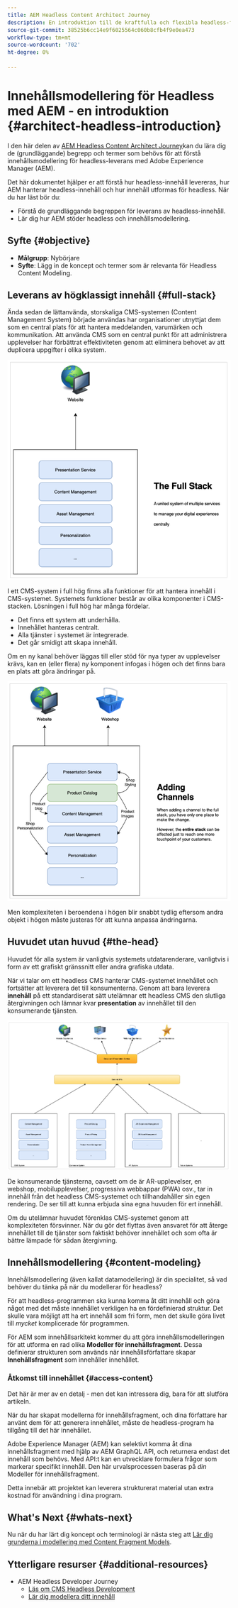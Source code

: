 ```yaml
---
title: AEM Headless Content Architect Journey
description: En introduktion till de kraftfulla och flexibla headless-funktionerna i Adobe Experience Manager och hur du modellerar innehåll för ditt projekt.
source-git-commit: 38525b6cc14e9f6025564c060b8cfb4f9e0ea473
workflow-type: tm+mt
source-wordcount: '702'
ht-degree: 0%

---
```


# Innehållsmodellering för Headless med AEM - en introduktion {#architect-headless-introduction}

I den här delen av [AEM Headless Content Architect Journey](overview.md)kan du lära dig de (grundläggande) begrepp och termer som behövs för att förstå innehållsmodellering för headless-leverans med Adobe Experience Manager (AEM).

Det här dokumentet hjälper er att förstå hur headless-innehåll levereras, hur AEM hanterar headless-innehåll och hur innehåll utformas för headless. När du har läst bör du:

* Förstå de grundläggande begreppen för leverans av headless-innehåll.
* Lär dig hur AEM stöder headless och innehållsmodellering.

## Syfte {#objective}

* **Målgrupp**: Nybörjare
* **Syfte**: Lägg in de koncept och termer som är relevanta för Headless Content Modeling.

## Leverans av högklassigt innehåll {#full-stack}

Ända sedan de lättanvända, storskaliga CMS-systemen (Content Management System) började användas har organisationer utnyttjat dem som en central plats för att hantera meddelanden, varumärken och kommunikation. Att använda CMS som en central punkt för att administrera upplevelser har förbättrat effektiviteten genom att eliminera behovet av att duplicera uppgifter i olika system.

![Klassisk CMS i full hög](/help/journey-headless/developer/assets/full-stack.png)

I ett CMS-system i full hög finns alla funktioner för att hantera innehåll i CMS-systemet. Systemets funktioner består av olika komponenter i CMS-stacken. Lösningen i full hög har många fördelar.

* Det finns ett system att underhålla.
* Innehållet hanteras centralt.
* Alla tjänster i systemet är integrerade.
* Det går smidigt att skapa innehåll.

Om en ny kanal behöver läggas till eller stöd för nya typer av upplevelser krävs, kan en (eller flera) ny komponent infogas i högen och det finns bara en plats att göra ändringar på.

![Lägga till en ny kanal i högen](/help/journey-headless/developer/assets/adding-channel.png)

Men komplexiteten i beroendena i högen blir snabbt tydlig eftersom andra objekt i högen måste justeras för att kunna anpassa ändringarna.

## Huvudet utan huvud {#the-head}

Huvudet för alla system är vanligtvis systemets utdatarenderare, vanligtvis i form av ett grafiskt gränssnitt eller andra grafiska utdata.

När vi talar om ett headless CMS hanterar CMS-systemet innehållet och fortsätter att leverera det till konsumenterna. Genom att bara leverera **innehåll** på ett standardiserat sätt utelämnar ett headless CMS den slutliga återgivningen och lämnar kvar **presentation** av innehållet till den konsumerande tjänsten.

![Headless CMS](/help/journey-headless/developer/assets/headless-cms.png)

De konsumerande tjänsterna, oavsett om de är AR-upplevelser, en webshop, mobilupplevelser, progressiva webbappar (PWA) osv., tar in innehåll från det headless CMS-systemet och tillhandahåller sin egen rendering. De ser till att kunna erbjuda sina egna huvuden för ert innehåll.

Om du utelämnar huvudet förenklas CMS-systemet genom att komplexiteten försvinner. När du gör det flyttas även ansvaret för att återge innehållet till de tjänster som faktiskt behöver innehållet och som ofta är bättre lämpade för sådan återgivning.

## Innehållsmodellering {#content-modeling}

Innehållsmodellering (även kallat datamodellering) är din specialitet, så vad behöver du tänka på när du modellerar för headless?

För att headless-programmen ska kunna komma åt ditt innehåll och göra något med det måste innehållet verkligen ha en fördefinierad struktur. Det skulle vara möjligt att ha ert innehåll som fri form, men det skulle göra livet till *mycket* komplicerade för programmen.

För AEM som innehållsarkitekt kommer du att göra innehållsmodelleringen för att utforma en rad olika **Modeller för innehållsfragment**. Dessa definierar strukturen som används när innehållsförfattare skapar **Innehållsfragment** som innehåller innehållet.

### Åtkomst till innehållet {#access-content}

Det här är mer av en detalj - men det kan intressera dig, bara för att slutföra artikeln.

När du har skapat modellerna för innehållsfragment, och dina författare har använt dem för att generera innehållet, måste de headless-program ha tillgång till det här innehållet.

Adobe Experience Manager (AEM) kan selektivt komma åt dina innehållsfragment med hjälp av AEM GraphQL API, och returnera endast det innehåll som behövs. Med API:t kan en utvecklare formulera frågor som markerar specifikt innehåll. Den här urvalsprocessen baseras på *din* Modeller för innehållsfragment.

Detta innebär att projektet kan leverera strukturerat material utan extra kostnad för användning i dina program.

## What&#39;s Next {#whats-next}

Nu när du har lärt dig koncept och terminologi är nästa steg att [Lär dig grunderna i modellering med Content Fragment Models](basics.md).

## Ytterligare resurser {#additional-resources}

* AEM Headless Developer Journey
   * [Läs om CMS Headless Development](/help/journey-headless/developer/learn-about.md)
   * [Lär dig modellera ditt innehåll](/help/journey-headless/developer/model-your-content.md)
